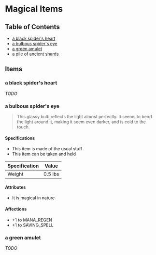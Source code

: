 # Magical Items

## Table of Contents

* [a black spider's heart](#a-black-spiders-heart)
* [a bulbous spider's eye](#a-bulbous-spiders-eye)
* [a green amulet](#a-green-amulet)
* [a pile of ancient shards](#a-pile-of-ancient-shards)

## Items

### a black spider's heart

*TODO*

### a bulbous spider's eye

> This glassy bulb reflects the light almost perfectly.  It seems to bend the
> light around it, making it seem even darker, and is cold to the touch.

#### Specifications

* This item is made of the usual stuff
* This item can be taken and held

| Specification  | Value   |
|----------------|---------|
| Weight         | 0.5 lbs |

#### Attributes

* It is magical in nature

#### Affections

* +1 to MANA_REGEN
* +1 to SAVING_SPELL

### a green amulet

*TODO*
